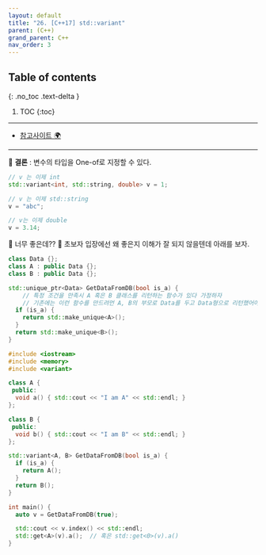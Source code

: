 ```yaml
---
layout: default
title: "26. [C++17] std::variant"
parent: (C++)
grand_parent: C++
nav_order: 3
---
```


## Table of contents
{: .no_toc .text-delta }

1. TOC
{:toc}

---

* [참고사이트 🌍](https://modoocode.com/309)

---

🍅 **결론** : 변수의 타입을 One-of로 지정할 수 있다.

```cpp
// v 는 이제 int
std::variant<int, std::string, double> v = 1;

// v 는 이제 std::string
v = "abc";

// v는 이제 double
v = 3.14;
```

🍅 너무 좋은데?? 🐥 초보자 입장에선 왜 좋은지 이해가 잘 되지 않을텐데 아래를 보자.

```cpp
class Data {};
class A : public Data {};
class B : public Data {};

std::unique_ptr<Data> GetDataFromDB(bool is_a) {
    // 특정 조건을 만족시 A 혹은 B 클래스를 리턴하는 함수가 있다 가정하자
    // 기존에는 이런 함수를 만드려먼 A, B의 부모로 Data를 두고 Data형으로 리턴했어야 한다.
  if (is_a) {
    return std::make_unique<A>();
  }
  return std::make_unique<B>();
}
```

```cpp
#include <iostream>
#include <memory>
#include <variant>

class A {
 public:
  void a() { std::cout << "I am A" << std::endl; }
};

class B {
 public:
  void b() { std::cout << "I am B" << std::endl; }
};

std::variant<A, B> GetDataFromDB(bool is_a) {
  if (is_a) {
    return A();
  }
  return B();
}

int main() {
  auto v = GetDataFromDB(true);

  std::cout << v.index() << std::endl;
  std::get<A>(v).a();  // 혹은 std::get<0>(v).a()
}
```